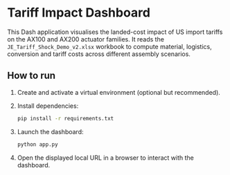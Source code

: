 # Tariff Impact Dashboard

This Dash application visualises the landed-cost impact of US import tariffs on the AX100 and AX200 actuator families. It reads the `JE_Tariff_Shock_Demo_v2.xlsx` workbook to compute material, logistics, conversion and tariff costs across different assembly scenarios.

## How to run

1. Create and activate a virtual environment (optional but recommended).
2. Install dependencies:

   ```bash
   pip install -r requirements.txt
   ```

3. Launch the dashboard:

   ```bash
   python app.py
   ```

4. Open the displayed local URL in a browser to interact with the dashboard.
